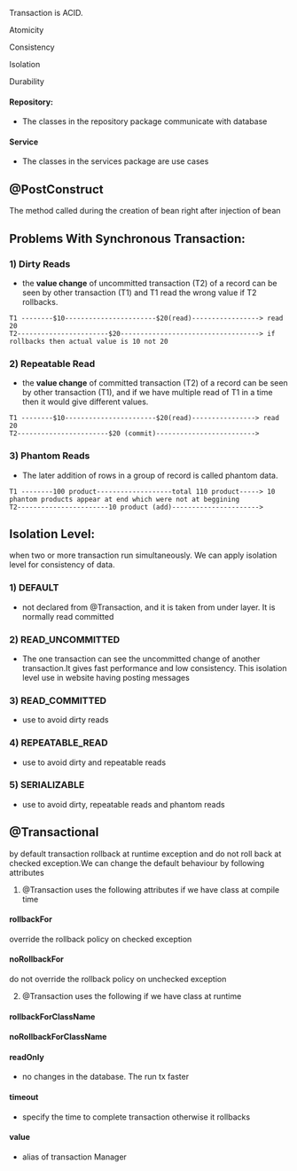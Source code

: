 Transaction is ACID.

Atomicity

Consistency

Isolation 

Durability

#### Repository: 
- The classes in the repository package communicate with database

#### Service
- The classes in the services package are use cases

## @PostConstruct 
The method called during the creation of bean right after injection of bean 


## Problems With Synchronous Transaction:

### 1) Dirty Reads    
- the **value change** of uncommitted transaction (T2) of a record can be seen by other transaction (T1) and T1 read the wrong value if T2 rollbacks.
```
T1 --------$10-----------------------$20(read)-----------------> read 20
T2-----------------------$20-----------------------------------> if rollbacks then actual value is 10 not 20
```

### 2) Repeatable Read 
- the **value change** of committed transaction (T2) of a record can be seen by other transaction (T1), and if we have multiple read of T1 in a time then it would give different values.
```
T1 --------$10-----------------------$20(read)----------------> read 20
T2-----------------------$20 (commit)------------------------->
```

### 3) Phantom Reads 
- The later addition of rows in a group of record is called phantom data.
```
T1 --------100 product-------------------total 110 product-----> 10 phantom products appear at end which were not at beggining
T2-----------------------10 product (add)---------------------->
```

## Isolation Level: 
when two or more transaction run simultaneously. We can apply isolation level for consistency of data.

### 1) DEFAULT 
- not declared from @Transaction, and it is taken from under layer. It is normally read committed
### 2) READ_UNCOMMITTED 
- The one transaction can see the uncommitted change of another transaction.It gives fast performance and low consistency. This isolation level use in website having posting messages
### 3) READ_COMMITTED 
- use to avoid dirty reads
### 4) REPEATABLE_READ 
- use to avoid dirty and repeatable reads
### 5) SERIALIZABLE 
- use to avoid dirty, repeatable reads and phantom reads     

## @Transactional
by default transaction rollback at runtime exception and do not roll back at checked exception.We can change the default behaviour by following attributes

1) @Transaction uses the following attributes if we have class at compile time
#### rollbackFor 
override the rollback policy on checked exception
#### noRollbackFor 
do not override the rollback policy on unchecked exception

2) @Transaction uses the following if we have class at runtime
#### rollbackForClassName
#### noRollbackForClassName

#### readOnly 
- no changes in the database. The run tx faster
#### timeout
- specify the time to complete transaction otherwise it rollbacks
#### value
- alias of transaction Manager